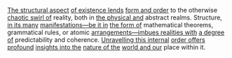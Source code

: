 

[The structural aspect](1/1/2/3/.Structure) [of existence lends](3/3/1/3/2/1/_Existence-Meaninglessness) [form and order](1/1/3/2/1/3/1/1/.Order) to the otherwise [chaotic swirl of](3/3/2/2/3/_Chaos-Order) reality, both in [the physical and](1/1/3/1/1/2/1/1/.Physical) abstract realms. Structure, [in its many](1/2/1/2/3/1/1/2/.Quantity) [manifestations—be it in](3/1/1/2/2/_Manifestation-Interpretation) [the form of](1/2/1/2/1/3/_Form-Formlessness) mathematical theorems, grammatical rules, or atomic [arrangements—imbues realities with](1/1/3/3/1/1/1/.Arrangement) [a degree of](1/2/1/2/3/1/1/3/.Degree) predictability and coherence. [Unravelling this internal](1/2/3/3/2/_Inside-Outside) [order offers profound](1/1/3/1/1/3/3/3/2/3/.Well-Ordering) [insights into the](3/1/3/3/1/2/1/3/3/.Insight) [nature of the](1/1/_Intrinsic-Extrinsic) [world and our](3/.Culture) place within it.

